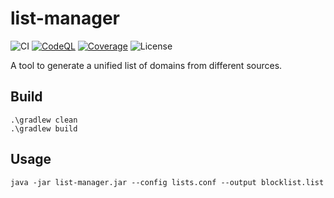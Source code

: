 # list-manager

![CI](https://github.com/milgradesec/list-manager/workflows/CI/badge.svg)
[![CodeQL](https://github.com/milgradesec/list-manager/actions/workflows/codeql-analysis.yml/badge.svg)](https://github.com/milgradesec/list-manager/actions/workflows/codeql-analysis.yml)
[![Coverage](https://codecov.io/gh/milgradesec/list-manager/branch/master/graph/badge.svg)](https://codecov.io/gh/milgradesec/list-manager)
![License](https://img.shields.io/github/license/milgradesec/list-manager)

A tool to generate a unified list of domains from different sources.

## Build

    .\gradlew clean
    .\gradlew build

## Usage

    java -jar list-manager.jar --config lists.conf --output blocklist.list

